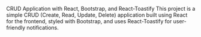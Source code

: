 CRUD Application with React, Bootstrap, and React-Toastify
This project is a simple CRUD (Create, Read, Update, Delete) application built using React for the frontend, styled with Bootstrap, and uses React-Toastify for user-friendly notifications.
